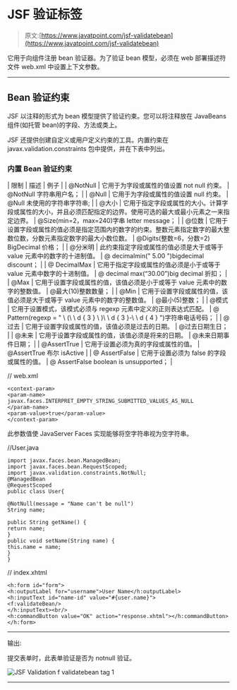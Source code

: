 # JSF 验证<validatebean>标签</validatebean>

> 原文:[https://www.javatpoint.com/jsf-validatebean](https://www.javatpoint.com/jsf-validatebean)

它用于向组件注册 bean 验证器。为了验证 bean 模型，必须在 web 部署描述符文件 web.xml 中设置上下文参数。

* * *

## Bean 验证约束

JSF 以注释的形式为 bean 模型提供了验证约束。您可以将注释放在 JavaBeans 组件(如托管 bean)的字段、方法或类上。

JSF 还提供创建自定义或用户定义约束的工具。内置约束在 javax.validation.constraints 包中提供，并在下表中列出。

### 内置 Bean 验证约束

| 限制 | 描述 | 例子 |
| @NotNull | 它用于为字段或属性的值设置 not null 约束。 | @NotNull 字符串用户名； |
| @Null | 它用于为字段或属性的值设置 null 约束。 | @Null 未使用的字符串字符串; |
| @大小 | 它用于指定字段或属性的大小。计算字段或属性的大小，并且必须匹配指定的边界。使用可选的最大或最小元素之一来指定边界。 | @Size(min=2，max=240)字串 letter message； |
| @位数 | 它用于设置字段或属性的值必须是指定范围内的数字的约束。整数元素指定数字的最大整数位数，分数元素指定数字的最大小数位数。 | @Digits(整数=6，分数=2) BigDecimal 价格； |
| @分米明 | 此约束指定字段或属性的值必须是大于或等于 value 元素中的数字的十进制值。 | @ decimalmin(" 5.00 ")bigdecimal discount； |
| @ DecimalMax | 它用于指定字段或属性的值必须是小于或等于 value 元素中数字的十进制值。 | @ decimal max(“30.00”)big decimal 折扣； |
| @Max | 它用于设置字段或属性的值，该值必须是小于或等于 value 元素中的数字的整数值。 | @最大(10)整数数量； |
| @Min | 它用于设置字段或属性的值，该值必须是大于或等于 value 元素中的数字的整数值。 | @最小(5)整数； |
| @模式 | 它用于设置模式，该模式必须与 regexp 元素中定义的正则表达式匹配。 | @ Pattern(regexp = " \ \(\ \ d { 3 } \ \)\ \ d { 3 }-\ \ d { 4 } ")字符串电话号码； |
| @过去 | 它用于设置字段或属性的值，该值必须是过去的日期。 | @过去日期生日； |
| @未来 | 它用于设置字段或属性的值，该值必须是将来的日期。 | @未来日期事件日期； |
| @AssertTrue | 它用于设置必须为真的字段或属性的值。 | @AssertTrue 布尔 isActive |
| @ AssertFalse | 它用于设置必须为 false 的字段或属性的值。 | @ AssertFalse boolean is unsupported； |

// web.xml

```
<context-param>
<param-name>
javax.faces.INTERPRET_EMPTY_STRING_SUBMITTED_VALUES_AS_NULL
</param-name>
<param-value>true</param-value>
</context-param>

```

此参数值使 JavaServer Faces 实现能够将空字符串视为空字符串。

//User.java

```
import javax.faces.bean.ManagedBean;
import javax.faces.bean.RequestScoped;
import javax.validation.constraints.NotNull;
@ManagedBean
@RequestScoped
public class User{

@NotNull(message = "Name can't be null")
String name;

public String getName() {
return name;
}
public void setName(String name) {
this.name = name;
}
}

```

// index.xhtml

```
<h:form id="form">
<h:outputLabel for="username">User Name</h:outputLabel>
<h:inputText id="name-id" value="#{user.name}">
<f:validateBean/>
</h:inputText><br/>
<h:commandButton value="OK" action="response.xhtml"></h:commandButton>
</h:form>

```

* * *

输出:

提交表单时，此表单验证是否为 notnull 验证。

![JSF Validation f validatebean tag 1](../Images/c2dc701bd7f1bc9f12a0587613180d71.png)

* * *